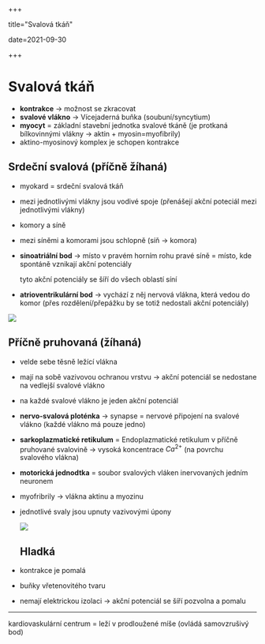 +++

title="Svalová tkáň"

date=2021-09-30

+++

# Svalová tkáň

- **kontrakce** $\to$ možnost se zkracovat
- **svalové vlákno** $\to$ Vícejaderná buňka (soubuní/syncytium)
- **myocyt** = základní stavební jednotka svalové tkáně (je protkaná bílkovinnými vlákny $\to$ aktin + myosin=myofibrily)
- aktino-myosinový komplex je schopen kontrakce

## Srdeční svalová (příčně žíhaná)

- myokard = srdeční svalová tkáň

- mezi jednotlivými vlákny jsou vodivé spoje (přenášejí akční poteciál mezi jednotlivými vlákny)

- komory a síně

- mezi síněmi a komorami jsou schlopně (síň $\to$ komora)

- **sinoatriální bod** $\to$ místo v pravém horním rohu pravé síně = místo, kde spontáně vznikají akční potenciály

  tyto akční potenciály se šíří do všech oblastí síní

- **atrioventrikulární bod** $\to$  vychází z něj nervová vlákna, která vedou do komor (přes rozdělení/přepážku by se totiž nedostali akční potenciály)

![](https://www.rehabilitace.info/wp-content/uploads/2015/07/anatomie.jpg)

## Příčně pruhovaná (žíhaná) <br>

- velde sebe těsně ležící vlákna

- mají na sobě vazivovou ochranou vrstvu $\to$ akční potenciál se nedostane na vedlejší svalové vlákno

- na každé svalové vlákno je jeden akční potenciál
- **nervo-svalová ploténka** $\to$ synapse = nervové připojení na svalové vlákno (každé vlákno má pouze jedno)
- **sarkoplazmatické retikulum** = Endoplazmatické retikulum v příčně pruhované svalovině $\to$ vysoká koncentrace $Ca^{2+}$ (na povrchu svalového vlákna)
- **motorická jednodtka** = soubor svalových vláken inervovaných jedním neuronem

- myofribrily $\to$ vlákna aktinu a myozinu

- jednotlivé svaly jsou upnuty vazivovými úpony

  ![](http://www.equichannel.cz/data/imgs/00188045l.jpg)

  ## Hladká <br>

- kontrakce je pomalá

- buňky vřetenovitého tvaru

- nemají elektrickou izolaci $\to$ akční potenciál se šíří pozvolna a pomalu

---

kardiovaskulární centrum = leží v prodloužené míše (ovládá samovzrušivý bod)